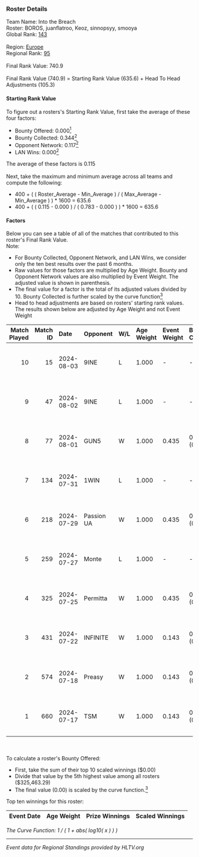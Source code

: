 ### Roster Details<br />
Team Name: Into the Breach<br />
Roster: BOROS, juanflatroo, Keoz, sinnopsyy, smooya<br />
Global Rank: [143](../standings_global.md)<br />
<br />
Region: [Europe]( ../standings_europe.md)<br />
Regional Rank: [95]( ../standings_europe.md)<br />
<br />
Final Rank Value:  740.9<br />
<br />
Final Rank Value (740.9) = Starting Rank Value (635.6) + Head To Head Adjustments (105.3)<br />

#### Starting Rank Value<br />
To figure out a rosters's Starting Rank Value, first take the average of these four factors:<br />
- Bounty Offered: 0.000[<sup>1</sup>](#table2)
- Bounty Collected: 0.344[<sup>2</sup>](#table1)
- Opponent Network: 0.117[<sup>2</sup>](#table1)
- LAN Wins: 0.000[<sup>2</sup>](#table1)

The average of these factors is 0.115<br />
<br />
Next, take the maximum and minimum average across all teams and compute the following:<br />
- 400 + ( ( Roster_Average - Min_Average ) / ( Max_Average - Min_Average ) ) * 1600 = 635.6
- 400 + ( ( 0.115 - 0.000 ) / ( 0.783 - 0.000 ) ) * 1600 = 635.6


#### Factors<br />
Below you can see a table of all of the matches that contributed to this roster's Final Rank Value.<br />
Note:<br />

- For Bounty Collected, Opponent Network, and LAN Wins, we consider only the ten best results over the past 6 months.
- Raw values for those factors are multiplied by Age Weight. Bounty and Opponent Network values are also multiplied by Event Weight. The adjusted value is shown in parenthesis.
- The final value for a factor is the total of its adjusted values divided by 10. Bounty Collected is further scaled by the curve function[<sup>3</sup>](#curveFunction)
- Head to head adjustments are based on rosters' starting rank values. The results shown below are adjusted by Age Weight and not Event Weight
<span id="table1"></span><br />


| Match Played | Match ID | Date       | Opponent   | W/L | Age Weight | Event Weight | Bounty Collected | Opponent Network | LAN Wins  | H2H Adj. | Roster                                      |
| -: | -: | :- | :- | :- | :- | :- | :- | :- | :- | -: | :- |
|           10 |       15 | 2024-08-03 | 9INE       | L   | 1.000      | -            | -                | -                | -         |    -8.38 | BOROS, juanflatroo, Keoz, sinnopsyy, smooya |
|            9 |       47 | 2024-08-02 | 9INE       | L   | 1.000      | -            | -                | -                | -         |    -8.61 | BOROS, juanflatroo, Keoz, sinnopsyy, smooya |
|            8 |       77 | 2024-08-01 | GUN5       | W   | 1.000      | 0.435        | 0.073 (0.032)    | 0.569 (0.247)    | 0 (0.000) |    20.45 | BOROS, juanflatroo, Keoz, sinnopsyy, smooya |
|            7 |      134 | 2024-07-31 | 1WIN       | L   | 1.000      | -            | -                | -                | -         |    -7.06 | BOROS, juanflatroo, Keoz, sinnopsyy, smooya |
|            6 |      218 | 2024-07-29 | Passion UA | W   | 1.000      | 0.435        | 0.172 (0.075)    | 1.000 (0.435)    | 0 (0.000) |    27.77 | BOROS, juanflatroo, Keoz, sinnopsyy, smooya |
|            5 |      259 | 2024-07-27 | Monte      | L   | 1.000      | -            | -                | -                | -         |    -3.46 | BOROS, juanflatroo, Keoz, sinnopsyy, smooya |
|            4 |      325 | 2024-07-25 | Permitta   | W   | 1.000      | 0.435        | 0.024 (0.010)    | 0.876 (0.381)    | 0 (0.000) |    23.72 | BOROS, juanflatroo, Keoz, sinnopsyy, smooya |
|            3 |      431 | 2024-07-22 | INFINITE   | W   | 1.000      | 0.143        | 0.000 (0.000)    | 0.187 (0.027)    | 0 (0.000) |    11.80 | BOROS, juanflatroo, Keoz, sinnopsyy, smooya |
|            2 |      574 | 2024-07-18 | Preasy     | W   | 1.000      | 0.143        | 0.012 (0.002)    | 0.224 (0.032)    | 0 (0.000) |    20.69 | BOROS, juanflatroo, Keoz, sinnopsyy, smooya |
|            1 |      660 | 2024-07-17 | TSM        | W   | 1.000      | 0.143        | 0.040 (0.006)    | 0.353 (0.050)    | 0 (0.000) |    28.38 | BOROS, juanflatroo, Keoz, sinnopsyy, smooya |

<br />
<span id="table2"></span><br />
To calculate a roster's Bounty Offered:<br />

- First, take the sum of their top 10 scaled winnings ($0.00)
- Divide that value by the 5th highest value among all rosters ($325,463.29)
- The final value (0.00) is scaled by the curve function.[<sup>3</sup>](#curveFunction)

Top ten winnings for this roster:<br />

| Event Date | Age Weight | Prize Winnings | Scaled Winnings |
| :- | -: | :- | :- |


<span id="curveFunction"></span>_The Curve Function: 1 / ( 1 + abs( log10( x ) ) )_<br />

---
_Event data for Regional Standings provided by HLTV.org_<br />
